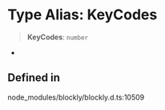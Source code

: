 # Type Alias: KeyCodes

> **KeyCodes**: `number`

-

## Defined in

node_modules/blockly/blockly.d.ts:10509
